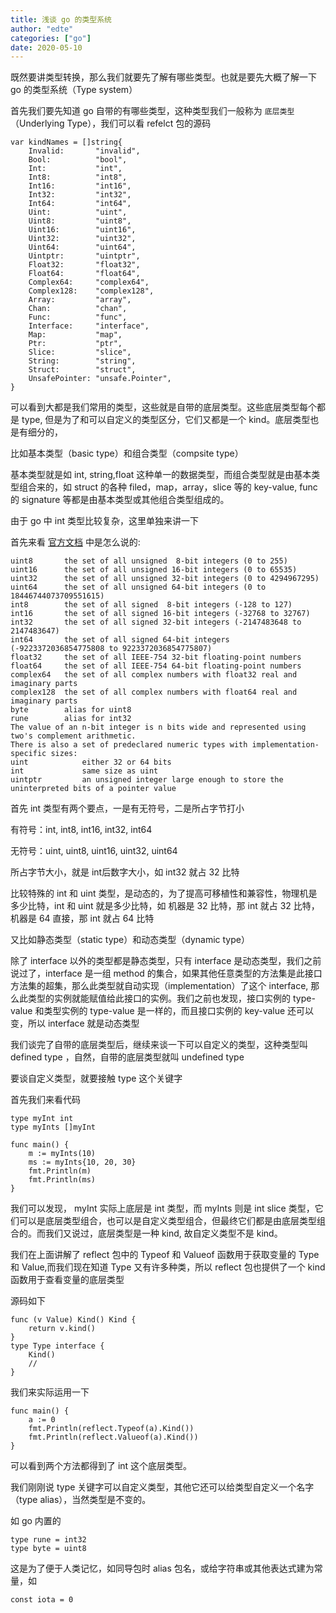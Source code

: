 ```yaml
---
title: 浅谈 go 的类型系统
author: "edte"
categories: ["go"]
date: 2020-05-10
---
```



既然要讲类型转换，那么我们就要先了解有哪些类型。也就是要先大概了解一下 go 的类型系统（Type system）

首先我们要先知道 go 自带的有哪些类型，这种类型我们一般称为 `底层类型`（Underlying Type），我们可以看 refelct 包的源码

```
var kindNames = []string{
	Invalid:       "invalid",
	Bool:          "bool",
	Int:           "int",
	Int8:          "int8",
	Int16:         "int16",
	Int32:         "int32",
	Int64:         "int64",
	Uint:          "uint",
	Uint8:         "uint8",
	Uint16:        "uint16",
	Uint32:        "uint32",
	Uint64:        "uint64",
	Uintptr:       "uintptr",
	Float32:       "float32",
	Float64:       "float64",
	Complex64:     "complex64",
	Complex128:    "complex128",
	Array:         "array",
	Chan:          "chan",
	Func:          "func",
	Interface:     "interface",
	Map:           "map",
	Ptr:           "ptr",
	Slice:         "slice",
	String:        "string",
	Struct:        "struct",
	UnsafePointer: "unsafe.Pointer",
}
```

可以看到大都是我们常用的类型，这些就是自带的底层类型。这些底层类型每个都是 type, 但是为了和可以自定义的类型区分，它们又都是一个 kind。底层类型也是有细分的，

比如基本类型（basic type）和组合类型（compsite type）

基本类型就是如 int, string,float 这种单一的数据类型，而组合类型就是由基本类型组合来的，如 struct 的各种 filed，map，array，slice 等的 key-value, func 的 signature 等都是由基本类型或其他组合类型组成的。

由于 go 中 int 类型比较复杂，这里单独来讲一下

首先来看 [官方文档](https://golang.google.cn/ref/spec#Numeric_types) 中是怎么说的:

```
uint8       the set of all unsigned  8-bit integers (0 to 255)
uint16      the set of all unsigned 16-bit integers (0 to 65535)
uint32      the set of all unsigned 32-bit integers (0 to 4294967295)
uint64      the set of all unsigned 64-bit integers (0 to 18446744073709551615)
int8        the set of all signed  8-bit integers (-128 to 127)
int16       the set of all signed 16-bit integers (-32768 to 32767)
int32       the set of all signed 32-bit integers (-2147483648 to 2147483647)
int64       the set of all signed 64-bit integers (-9223372036854775808 to 9223372036854775807)
float32     the set of all IEEE-754 32-bit floating-point numbers
float64     the set of all IEEE-754 64-bit floating-point numbers
complex64   the set of all complex numbers with float32 real and imaginary parts
complex128  the set of all complex numbers with float64 real and imaginary parts
byte        alias for uint8
rune        alias for int32
The value of an n-bit integer is n bits wide and represented using two's complement arithmetic.
There is also a set of predeclared numeric types with implementation-specific sizes:
uint     		either 32 or 64 bits
int      		same size as uint
uintptr  		an unsigned integer large enough to store the uninterpreted bits of a pointer value
```

首先 int 类型有两个要点，一是有无符号，二是所占字节打小

有符号：int, int8, int16, int32, int64

无符号：uint, uint8, uint16, uint32, uint64

所占字节大小，就是 int后数字大小，如 int32 就占 32 比特

比较特殊的 int 和 uint 类型，是动态的，为了提高可移植性和兼容性，物理机是多少比特，int 和 uint 就是多少比特，如 机器是 32 比特，那 int 就占 32 比特，机器是 64 直接，那 int 就占 64 比特



又比如静态类型（static type）和动态类型（dynamic type）

除了 interface 以外的类型都是静态类型，只有 interface 是动态类型，我们之前说过了，interface 是一组 method 的集合，如果其他任意类型的方法集是此接口方法集的超集，那么此类型就自动实现（implementation）了这个 interface, 那么此类型的实例就能赋值给此接口的实例。我们之前也发现，接口实例的 type-value 和类型实例的 type-value 是一样的，而且接口实例的 key-value 还可以变，所以 interface 就是动态类型

我们谈完了自带的底层类型后，继续来谈一下可以自定义的类型，这种类型叫 defined type ，自然，自带的底层类型就叫 undefined type 

要谈自定义类型，就要接触 type 这个关键字

首先我们来看代码

```
type myInt int
type myInts []myInt

func main() {
	m := myInts(10)
	ms := myInts{10, 20, 30}
	fmt.Println(m)
	fmt.Println(ms)
}
```

我们可以发现， myInt 实际上底层是 int 类型，而 myInts 则是 int slice 类型，它们可以是底层类型组合，也可以是自定义类型组合，但最终它们都是由底层类型组合的。而我们又说过，底层类型是一种 kind, 故自定义类型不是 kind。

我们在上面讲解了 reflect 包中的 Typeof 和 Valueof 函数用于获取变量的 Type 和 Value,而我们现在知道 Type 又有许多种类，所以 reflect 包也提供了一个 kind 函数用于查看变量的底层类型

源码如下

```
func (v Value) Kind() Kind {
	return v.kind()
}
type Type interface {
	Kind()
	//
}
```

我们来实际运用一下

```
func main() {
	a := 0
	fmt.Println(reflect.Typeof(a).Kind())
	fmt.Println(reflect.Valueof(a).Kind())
}
```

可以看到两个方法都得到了 int 这个底层类型。

我们刚刚说 type 关键字可以自定义类型，其他它还可以给类型自定义一个名字（type alias），当然类型是不变的。

如 go 内置的

```
type rune = int32
type byte = uint8
```

这是为了便于人类记忆，如同导包时 alias 包名，或给字符串或其他表达式建为常量，如

```
const iota = 0
```